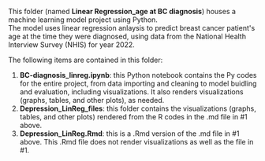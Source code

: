 This folder (named **Linear Regression_age at BC diagnosis**) houses a machine learning model project using Python.  
The model uses linear regression anlaysis to predict breast cancer patient's age at the time they were diagnosed, using data from the National Health Interview Survey (NHIS) for year 2022.

The following items are contained in this folder:  
1. **BC-diagnosis_linreg.ipynb**: this Python notebook contains the Py codes for the entire project, from data importing and cleaning to model buidling and evaluation, including visualizations. It also renders visualizations (graphs, tables, and other plots), as needed.
2. **Depression_LinReg_files**: this folder contains the visualizations (graphs, tables, and other plots) rendered from the R codes in the .md file in #1 above.
3. **Depression_LinReg.Rmd**: this is a .Rmd version of the .md file in #1 above. This .Rmd file does not render visualizations as well as the file in #1.
